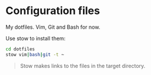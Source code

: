 # Configuration files
My dotfiles. Vim, Git and Bash for now.

Use stow to install them:

``` Bash
cd dotfiles
stow vim|bash|git -t ~
```

> Stow makes links to the files in the target directory.

